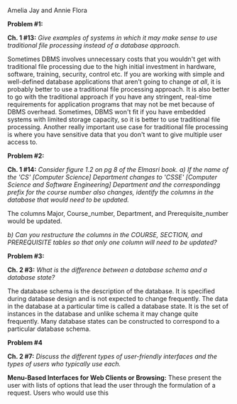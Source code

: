 Amelia Jay and Annie Flora

**Problem #1:**

**Ch. 1 #13:**
*Give examples of systems in which it may make sense to use traditional file processing instead of a database approach.*

Sometimes DBMS involves unnecessary costs that you wouldn't get with traditional file processing due to the high initial investment in hardware, software, training, security, control etc. If you are working with simple and well-defined database applications that aren't going to change *at all*, it is probably better to use a traditional file processing approach. It is also better to go with the traditional approach if you have any stringent, real-time requirements for application programs that may not be met because of DBMS overhead. Sometimes, DBMS won't fit if you have embedded systems with limited storage capacity, so it is better to use traditional file processing. Another really important use case for traditional file processing is where you have sensitive data that you don't want to give multiple user access to. 

**Problem #2:**

**Ch. 1 #14:**
*Consider figure 1.2 on pg 8 of the Elmasri book.*
*a) If the name of the 'CS' [Computer Science] Department changes to 'CSSE' [Computer Science and Software Engineering] Department and the correspondingg prefix for the course number also changes, identify the columns in the database that would need to be updated.* 

The columns Major, Course_number, Department, and Prerequisite_number would be updated. 

*b) Can you restructure the columns in the COURSE, SECTION, and PREREQUISITE tables so that only one column will need to be updated?*

**Problem #3:**

**Ch. 2 #3:**
*What is the difference between a database schema and a database state?*

The database schema is the description of the database. It is specified during database design and is not expected to change frequently. The data in the database at a particular time is called a database state. It is the set of instances in the database and unlike schema it may change quite frequently. Many database states can be constructed to correspond to a particular database schema. 

**Problem #4**

**Ch. 2 #7:** 
*Discuss the different types of user-friendly interfaces and the types of users who typically use each.*

__Menu-Based Interfaces for Web Clients or Browsing:__ These present the user with lists of options that lead the user through the formulation of a request. Users who would use this 


